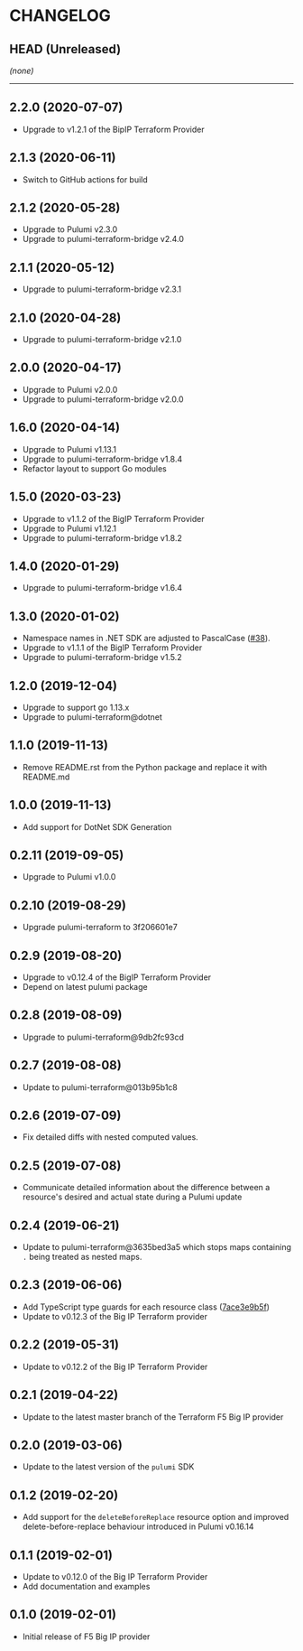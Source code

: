 CHANGELOG
=========

## HEAD (Unreleased)
_(none)_

---

## 2.2.0 (2020-07-07)
* Upgrade to v1.2.1 of the BipIP Terraform Provider

## 2.1.3 (2020-06-11)
* Switch to GitHub actions for build

## 2.1.2 (2020-05-28)
* Upgrade to Pulumi v2.3.0
* Upgrade to pulumi-terraform-bridge v2.4.0

## 2.1.1 (2020-05-12)
* Upgrade to pulumi-terraform-bridge v2.3.1

## 2.1.0 (2020-04-28)
* Upgrade to pulumi-terraform-bridge v2.1.0

## 2.0.0 (2020-04-17)
* Upgrade to Pulumi v2.0.0
* Upgrade to pulumi-terraform-bridge v2.0.0

## 1.6.0 (2020-04-14)
* Upgrade to Pulumi v1.13.1
* Upgrade to pulumi-terraform-bridge v1.8.4
* Refactor layout to support Go modules

## 1.5.0 (2020-03-23)
* Upgrade to v1.1.2 of the BigIP Terraform Provider
* Upgrade to Pulumi v1.12.1
* Upgrade to pulumi-terraform-bridge v1.8.2

## 1.4.0 (2020-01-29)
* Upgrade to pulumi-terraform-bridge v1.6.4

## 1.3.0 (2020-01-02)
* Namespace names in .NET SDK are adjusted to PascalCase
([#38](https://github.com/pulumi/pulumi-f5bigip/pull/38)).
* Upgrade to v1.1.1 of the BigIP Terraform Provider
* Upgrade to pulumi-terraform-bridge v1.5.2

## 1.2.0 (2019-12-04)
* Upgrade to support go 1.13.x
* Upgrade to pulumi-terraform@dotnet

## 1.1.0 (2019-11-13)
* Remove README.rst from the Python package and replace it with README.md

## 1.0.0 (2019-11-13)
* Add support for DotNet SDK Generation

## 0.2.11 (2019-09-05)
* Upgrade to Pulumi v1.0.0

## 0.2.10 (2019-08-29)
* Upgrade pulumi-terraform to 3f206601e7

## 0.2.9 (2019-08-20)
* Upgrade to v0.12.4 of the BigIP Terraform Provider
* Depend on latest pulumi package

## 0.2.8 (2019-08-09)
* Upgrade to pulumi-terraform@9db2fc93cd

## 0.2.7 (2019-08-08)
* Update to pulumi-terraform@013b95b1c8

## 0.2.6 (2019-07-09)
* Fix detailed diffs with nested computed values.

## 0.2.5 (2019-07-08)
* Communicate detailed information about the difference between a resource's desired and actual state during a Pulumi update

## 0.2.4 (2019-06-21)
* Update to pulumi-terraform@3635bed3a5 which stops maps containing `.` being treated as nested maps.

## 0.2.3 (2019-06-06)
* Add TypeScript type guards for each resource class ([7ace3e9b5f](https://github.com/pulumi/pulumi-terraform/commit/7ace3e9b5f2dcd4692b029ba4b80360582d7949a))
* Update to v0.12.3 of the Big IP Terraform provider

## 0.2.2 (2019-05-31)
* Update to v0.12.2 of the Big IP Terraform Provider

## 0.2.1 (2019-04-22)
* Update to the latest master branch of the Terraform F5 Big IP provider

## 0.2.0 (2019-03-06)
* Update to the latest version of the `pulumi` SDK

## 0.1.2 (2019-02-20)
* Add support for the `deleteBeforeReplace` resource option and improved delete-before-replace behaviour introduced in Pulumi v0.16.14

## 0.1.1 (2019-02-01)
* Update to v0.12.0 of the Big IP Terraform Provider
* Add documentation and examples

## 0.1.0 (2019-02-01)
* Initial release of F5 Big IP provider

